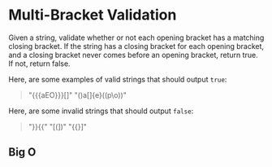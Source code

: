 # Multi-Bracket Validation

Given a string, validate whether or not each opening bracket has a matching closing bracket. If the string has a closing bracket for each opening bracket, and a closing bracket never comes before an opening bracket, return true. If not, return false.

Here, are some examples of valid strings that should output `true`:

> "{{{aEO}}}[]"
> "()a[]{e}((p\o))"


Here, are some invalid strings that should output `false`:

> "}}{{"
> "[(])"
> "{{}]"

## Big O